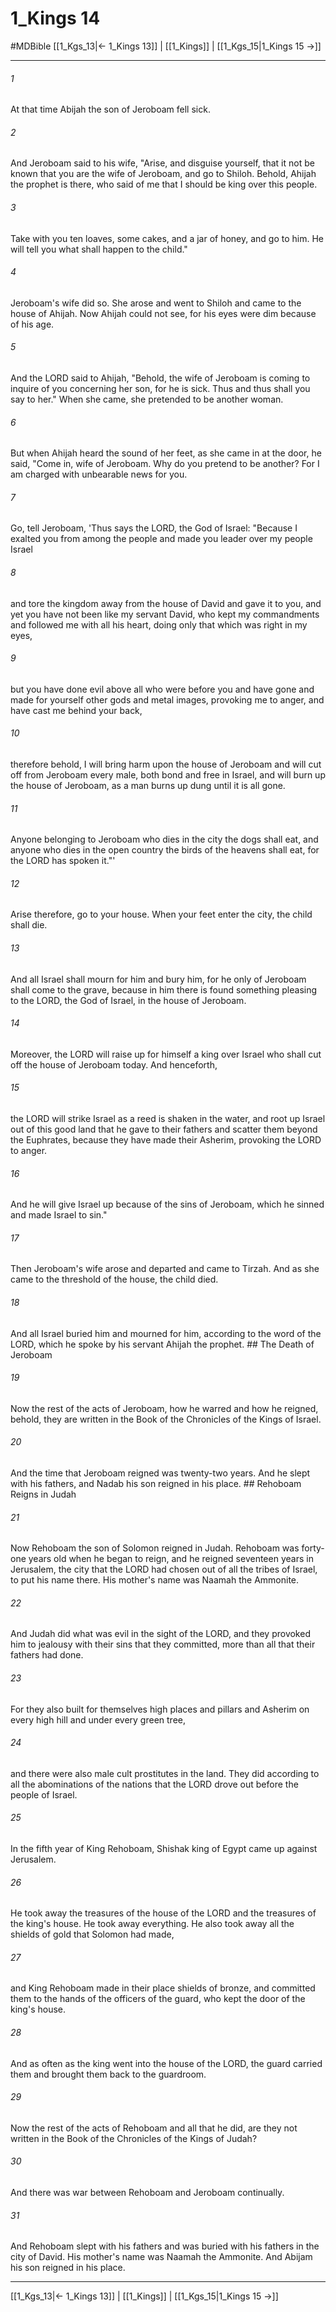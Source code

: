 # 1_Kings 14
#MDBible
[[1_Kgs_13|← 1_Kings 13]] | [[1_Kings]] | [[1_Kgs_15|1_Kings 15 →]]

***

###### 1 

At that time Abijah the son of Jeroboam fell sick. 

###### 2 

And Jeroboam said to his wife, "Arise, and disguise yourself, that it not be known that you are the wife of Jeroboam, and go to Shiloh. Behold, Ahijah the prophet is there, who said of me that I should be king over this people. 

###### 3 

Take with you ten loaves, some cakes, and a jar of honey, and go to him. He will tell you what shall happen to the child." 

###### 4 

Jeroboam's wife did so. She arose and went to Shiloh and came to the house of Ahijah. Now Ahijah could not see, for his eyes were dim because of his age. 

###### 5 

And the LORD said to Ahijah, "Behold, the wife of Jeroboam is coming to inquire of you concerning her son, for he is sick. Thus and thus shall you say to her." When she came, she pretended to be another woman. 

###### 6 

But when Ahijah heard the sound of her feet, as she came in at the door, he said, "Come in, wife of Jeroboam. Why do you pretend to be another? For I am charged with unbearable news for you. 

###### 7 

Go, tell Jeroboam, 'Thus says the LORD, the God of Israel: "Because I exalted you from among the people and made you leader over my people Israel 

###### 8 

and tore the kingdom away from the house of David and gave it to you, and yet you have not been like my servant David, who kept my commandments and followed me with all his heart, doing only that which was right in my eyes, 

###### 9 

but you have done evil above all who were before you and have gone and made for yourself other gods and metal images, provoking me to anger, and have cast me behind your back, 

###### 10 

therefore behold, I will bring harm upon the house of Jeroboam and will cut off from Jeroboam every male, both bond and free in Israel, and will burn up the house of Jeroboam, as a man burns up dung until it is all gone. 

###### 11 

Anyone belonging to Jeroboam who dies in the city the dogs shall eat, and anyone who dies in the open country the birds of the heavens shall eat, for the LORD has spoken it."' 

###### 12 

Arise therefore, go to your house. When your feet enter the city, the child shall die. 

###### 13 

And all Israel shall mourn for him and bury him, for he only of Jeroboam shall come to the grave, because in him there is found something pleasing to the LORD, the God of Israel, in the house of Jeroboam. 

###### 14 

Moreover, the LORD will raise up for himself a king over Israel who shall cut off the house of Jeroboam today. And henceforth, 

###### 15 

the LORD will strike Israel as a reed is shaken in the water, and root up Israel out of this good land that he gave to their fathers and scatter them beyond the Euphrates, because they have made their Asherim, provoking the LORD to anger. 

###### 16 

And he will give Israel up because of the sins of Jeroboam, which he sinned and made Israel to sin." 

###### 17 

Then Jeroboam's wife arose and departed and came to Tirzah. And as she came to the threshold of the house, the child died. 

###### 18 

And all Israel buried him and mourned for him, according to the word of the LORD, which he spoke by his servant Ahijah the prophet. ## The Death of Jeroboam 

###### 19 

Now the rest of the acts of Jeroboam, how he warred and how he reigned, behold, they are written in the Book of the Chronicles of the Kings of Israel. 

###### 20 

And the time that Jeroboam reigned was twenty-two years. And he slept with his fathers, and Nadab his son reigned in his place. ## Rehoboam Reigns in Judah 

###### 21 

Now Rehoboam the son of Solomon reigned in Judah. Rehoboam was forty-one years old when he began to reign, and he reigned seventeen years in Jerusalem, the city that the LORD had chosen out of all the tribes of Israel, to put his name there. His mother's name was Naamah the Ammonite. 

###### 22 

And Judah did what was evil in the sight of the LORD, and they provoked him to jealousy with their sins that they committed, more than all that their fathers had done. 

###### 23 

For they also built for themselves high places and pillars and Asherim on every high hill and under every green tree, 

###### 24 

and there were also male cult prostitutes in the land. They did according to all the abominations of the nations that the LORD drove out before the people of Israel. 

###### 25 

In the fifth year of King Rehoboam, Shishak king of Egypt came up against Jerusalem. 

###### 26 

He took away the treasures of the house of the LORD and the treasures of the king's house. He took away everything. He also took away all the shields of gold that Solomon had made, 

###### 27 

and King Rehoboam made in their place shields of bronze, and committed them to the hands of the officers of the guard, who kept the door of the king's house. 

###### 28 

And as often as the king went into the house of the LORD, the guard carried them and brought them back to the guardroom. 

###### 29 

Now the rest of the acts of Rehoboam and all that he did, are they not written in the Book of the Chronicles of the Kings of Judah? 

###### 30 

And there was war between Rehoboam and Jeroboam continually. 

###### 31 

And Rehoboam slept with his fathers and was buried with his fathers in the city of David. His mother's name was Naamah the Ammonite. And Abijam his son reigned in his place. 

***

[[1_Kgs_13|← 1_Kings 13]] | [[1_Kings]] | [[1_Kgs_15|1_Kings 15 →]]
